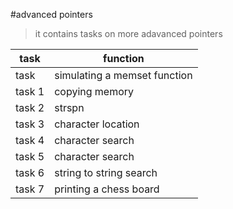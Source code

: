 #advanced pointers
>it contains tasks on more adavanced pointers

| task | function |
| ------ | ------- |
| task  | simulating a memset function |
| task 1 | copying memory |
| task 2 | strspn |
| task 3 | character location |
| task 4 | character search |
| task 5 | character search |
| task 6 | string to string search |
| task 7 | printing a chess board |
